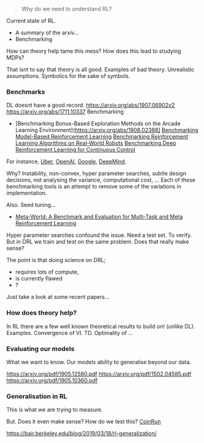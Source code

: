 > Why do we need to understand RL?

<!-- Motivating a mastery of theory. -->

Current state of RL.
- A summary of the arxiv...
- Benchmarking

How can theory help tame this mess?
How does this lead to studying MDPs?


That isnt to say that theory is all good.
Examples of bad theory. Unrealistic assumptions. Symbolics for the sake of symbols.


### Benchmarks

DL doesnt have a good record.
https://arxiv.org/abs/1907.06902v2
https://arxiv.org/abs/1711.10337
Benchmarking
- [Benchmarking Bonus-Based Exploration Methods on the Arcade Learning Environment](https://arxiv.org/abs/1908.02388]
[Benchmarking Model-Based Reinforcement Learning](https://arxiv.org/abs/1907.02057)
[Benchmarking Reinforcement Learning Algorithms on Real-World Robots](https://arxiv.org/abs/1809.07731)
[Benchmarking Deep Reinforcement Learning for Continuous Control](https://arxiv.org/abs/1604.06778)

For instance,  [Uber](https://github.com/uber-research/atari-model-zoo), [OpenAI](https://github.com/openai/baselines), [Google](https://github.com/google/dopamine), [DeepMind](https://github.com/deepmind/bsuite).

Why? Instability, non-convex, hyper parameter searches, subtle design decisions, not analysing the variance, computational cost, ...
Each of these benchmarking tools is an attempt to remove some of the variations in implementation.

Also. Seed tuning...
- [Meta-World: A Benchmark and Evaluation for Multi-Task and Meta Reinforcement Learning](https://arxiv.org/pdf/1910.10897.pdf)

Hyper parameter searches confound the issue.
Need a test set. To verify.
But in DRL we train and test on the same problem. Does that really make sense?


The point is that doing science on DRL;
- requires lots of compute,
- is currently flawed
- ?

Just take a look at some recent papers...

### How does theory help?

In RL there are a few well known theoretical results to build on! (unlike DL).
Examples. Convergence of VI. TD. Optimality of ...


### Evaluating our models

What we want to know. Our models ability to generalise beyond our data.

https://arxiv.org/pdf/1905.12580.pdf
https://arxiv.org/pdf/1502.04585.pdf
https://arxiv.org/pdf/1905.10360.pdf

### Generalisation in RL

This is what we are trying to measure.

But. Does it even make sense?
How do we test this? [CoinRun](https://arxiv.org/pdf/1812.02341.pdf)

https://bair.berkeley.edu/blog/2019/03/18/rl-generalization/
